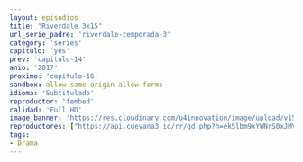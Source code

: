 ```yaml
---
layout: episodios
title: "Riverdale 3x15"
url_serie_padre: 'riverdale-temporada-3'
category: 'series'
capitulo: 'yes'
prev: 'capitulo-14'
anio: '2017'
proximo: 'capitulo-16'
sandbox: allow-same-origin allow-forms
idioma: 'Subtitulado'
reproductor: 'fembed'
calidad: 'Full HD'
image_banner: 'https://res.cloudinary.com/u4innovation/image/upload/v1565152608/maxresdefault-min_vy9nnj.jpg'
reproductores: ["https://api.cuevana3.io/rr/gd.php?h=ek5lbm9xYWNrS0xJMVp5b21KREk0dFBLbjVkaHhkRGdrOG1jbnBpUnhhS1ZtbUNUbmF6T3hyTzRucW1tbHFmaXRLaURnWkxVdGVyVXpxdWtoNWJNeExhU3FadVkyUT09"]
tags:
- Drama
---
```











